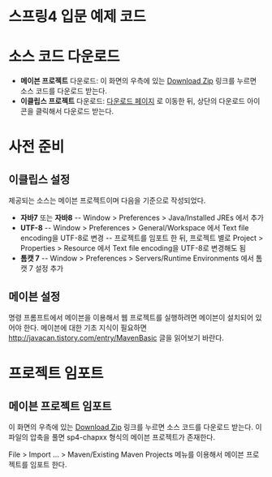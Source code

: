 스프링4 입문 예제 코드
=======

# 소스 코드 다운로드

* **메이븐 프로젝트** 다운로드: 이 화면의 우측에 있는 [Download Zip](https://github.com/madvirus/spring4fs/archive/master.zip) 링크를 누르면 소스 코드를 다운로드 받는다.
* **이클립스 프로젝트** 다운로드: [다운로드 페이지](https://drive.google.com/file/d/0B2WFL4DD6ByETkxUZmNmNmpFTXc/view?usp=sharing) 로 이동한 뒤, 상단의 다운로드 아이콘을 클릭해서 다운로드 받는다.

# 사전 준비
## 이클립스 설정
제공되는 소스는 메이븐 프로젝트이며 다음을 기준으로 작성되었다.

- **자바7** 또는 **자바8**
-- Window > Preferences > Java/Installed JREs 에서 추가
- **UTF-8**
-- Window > Preferences > General/Workspace 에서 Text file encoding을 UTF-8로 변경
-- 프로젝트를 임포트 한 뒤, 프로젝트 별로 Project > Properties > Resource 에서 Text file encoding을 UTF-8로 변경해도 됨
- **톰캣 7**
-- Window > Preferences > Servers/Runtime Environments 에서 톰캣 7 설정 추가

## 메이븐 설정
명령 프롬프트에서 메이븐을 이용해서 웹 프로젝트를 실행하려면 메이븐이 설치되어 있어야 한다. 메이븐에 대한 기초 지식이 필요하면 http://javacan.tistory.com/entry/MavenBasic 글을 읽어보기 바란다.

# 프로젝트 임포트
## 메이븐 프로젝트 임포트
이 화면의 우측에 있는 [Download Zip](https://github.com/madvirus/spring4fs/archive/master.zip) 링크를 누르면 소스 코드를 다운로드 받는다.
이 파일의 압축을 풀면 sp4-chapxx 형식의 메이븐 프로젝트가 존재한다.

File > Import ... > Maven/Existing Maven Projects 메뉴를 이용해서 메이븐 프로젝트를 임포트 한다.


